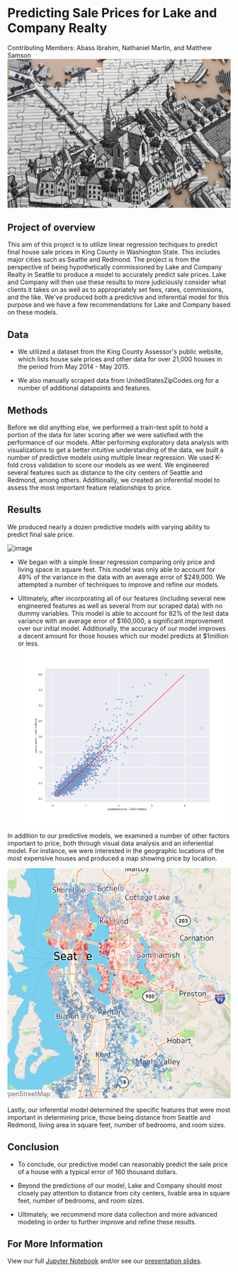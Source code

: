 # Predicting Sale Prices for Lake and Company Realty
Contributing Members: Abass Ibrahim, Nathaniel Martin, and Matthew Samson
![image](https://github.com/UpGoerFive/King-County-Project/raw/master/images/wonderlane-GBHhIyWftHs-unsplash-cropped.jpg)

## Project of overview
This aim of this project is to utilize linear regression techiques to predict final house sale prices in King County in Washington State. This includes major cities such as Seattle and Redmond. The project is from the perspective of being hypothetically commissioned by Lake and Company Realty in Seattle to produce a model to accurately predict sale prices. Lake and Company will then use these results to more judiciously consider what clients it takes on as well as to appropriately set fees, rates, commissions, and the like. We've produced both a predictive and inferential model for this purpose and we have a few recommendations for Lake and Company based on these models.


## Data
- We utilized a dataset from the King County Assessor's public website, which lists house sale prices and other data for over 21,000 houses in the period from May 2014 - May 2015. 

- We also manually scraped data from UnitedStatesZipCodes.org for a number of additional datapoints and features.

## Methods
Before we did anything else, we performed a train-test split to hold a portion of the data for later scoring after we were satisfied with the performance of our models. After performing exploratory data analysis with visualizations to get a better intuitive understanding of the data, we built a number of predictive models using multiple linear regression. We used K-fold cross validation to score our models as we went. We engineered several features such as distance to the city centers of Seattle and Redmond, among others. Additionally, we created an inferential model to assess the most important feature relationships to price. 

## Results
We produced nearly a dozen predictive models with varying ability to predict final sale price. 

![image](https://github.com/UpGoerFive/King-County-Project/raw/master/images/the_skylar_slide_phase2.png)

- We began with a simple linear regression comparing only price and living space in square feet. This model was only able to account for 49% of the variance in the data with an average error of $249,000. We attempted a number of techniques to improve and refine our models. 

- Ultimately, after incorporating all of our features (including several new engineered features as well as several from our scraped data) with no dummy variables. This model is able to account for 82% of the test data variance with an average error of $160,000, a significant improvement over our initial model. Additionally, the accuracy of our model improves a decent amount for those houses which our model predicts at $1million or less. 
![image](https://github.com/UpGoerFive/King-County-Project/raw/master/images/final_model_graph.png)

In addition to our predictive models, we examined a number of other factors important to price, both through visual data analysis and an inferiential model. For instance, we were interested in the geographic locations of the most expensive houses and produced a map showing price by location.

![image](https://github.com/UpGoerFive/King-County-Project/raw/master/images/image.png)

Lastly, our inferential model determined the specific features that were most important in determining price, those being distance from Seattle and Redmond, living area in square feet, number of bedrooms, and room sizes.

## Conclusion
- To conclude, our predictive model can reasonably predict the sale price of a house with a typical error of 160 thousand dollars.

- Beyond the predictions of our model, Lake and Company should most closely pay attention to distance from city centers, livable area in square feet, number of bedrooms, and room sizes.

- Ultimately, we recommend more data collection and more advanced modeling in order to further improve and refine these results.

## For More Information
View our full [Jupyter Notebook](https://github.com/UpGoerFive/King-County-Project/blob/master/Combined-Notebook.ipynb) and/or see our [presentation slides](https://github.com/UpGoerFive/King-County-Project/raw/master/Selling%20houses%20in%20the%20seattle%20area.pdf).
